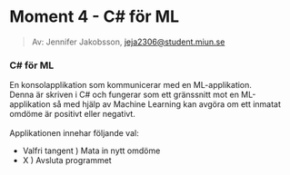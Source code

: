 # Moment 4 - C# för ML
> Av: Jennifer Jakobsson, jeja2306@student.miun.se

### C# för ML 

En konsolapplikation som kommunicerar med en ML-applikation. 
<br>
Denna är skriven i C# och fungerar som ett gränssnitt mot en ML-applikation så med hjälp av Machine Learning kan avgöra om ett inmatat omdöme är positivt eller negativt.
<br>
<br>
Applikationen innehar följande val: 
<br>
- Valfri tangent ) Mata in nytt omdöme
- X ) Avsluta programmet
